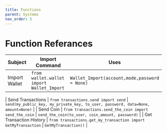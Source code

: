 ```yaml
---
title: Functions
parent: Systems
nav_order: 5
---
```


# Function Referances

| Subject | Import Command | Uses |
|---|---|---|
| Import Wallet | `from wallet.wallet import Wallet_Import` | `Wallet_Import(account,mode,password = None)` |

| Send Transactions | `from transactions.send import send` | `send(my_public_key, my_private_key, to_user, password, data=None, amount=None)` |
| Send Coin | `from transactions.send_the_coin import send_the_coin` | `send_the_coin(to_user, coin_amount, password)` |
| Get Transaction History | `from transactions.get_my_transaction import GetMyTransaction` | `GetMyTransaction()` |
